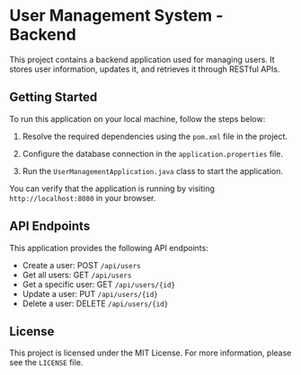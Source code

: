 # User Management System - Backend

This project contains a backend application used for managing users. It stores user information, updates it, and retrieves it through RESTful APIs.

## Getting Started

To run this application on your local machine, follow the steps below:

1. Resolve the required dependencies using the `pom.xml` file in the project.

2. Configure the database connection in the `application.properties` file.

3. Run the `UserManagementApplication.java` class to start the application.

You can verify that the application is running by visiting `http://localhost:8080` in your browser.

## API Endpoints

This application provides the following API endpoints:

- Create a user: POST `/api/users`
- Get all users: GET `/api/users`
- Get a specific user: GET `/api/users/{id}`
- Update a user: PUT `/api/users/{id}`
- Delete a user: DELETE `/api/users/{id}`

## License

This project is licensed under the MIT License. For more information, please see the `LICENSE` file.
